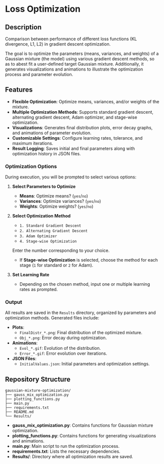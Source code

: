 # Loss Optimization

## Description
Comparison between performance of different loss functions (KL divergence, L1, L2) in gradient descent optimization.

The goal is to optimize the parameters (means, variances, and weights) of a Gaussian mixture (the model) using various gradient descent methods, so as to abest fit a user-defined target Gaussian mixture. Additionally, it generates visualizations and animations to illustrate the optimization process and parameter evolution.

## Features

- **Flexible Optimization**: Optimize means, variances, and/or weights of the mixture.
- **Multiple Optimization Methods**: Supports standard gradient descent, alternating gradient descent, Adam optimizer, and stage-wise optimization.
- **Visualizations**: Generates final distribution plots, error decay graphs, and animations of parameter evolution.
- **Customizable Settings**: Configure learning rates, tolerance, and maximum iterations.
- **Result Logging**: Saves initial and final parameters along with optimization history in JSON files.

### Optimization Options

During execution, you will be prompted to select various options:

1. **Select Parameters to Optimize**

    - **Means**: Optimize means? (`yes`/`no`)
    - **Variances**: Optimize variances? (`yes`/`no`)
    - **Weights**: Optimize weights? (`yes`/`no`)

2. **Select Optimization Method**

    - `1. Standard Gradient Descent`
    - `2. Alternating Gradient Descent`
    - `3. Adam Optimizer`
    - `4. Stage-wise Optimization`

    Enter the number corresponding to your choice.

    - If **Stage-wise Optimization** is selected, choose the method for each stage (`1` for standard or `2` for Adam).

3. **Set Learning Rate**

    - Depending on the chosen method, input one or multiple learning rates as prompted.

### Output

All results are saved in the `Results` directory, organized by parameters and optimization methods. Generated files include:

- **Plots**:
  - `FinalDistr_*.png`: Final distribution of the optimized mixture.
  - `Obj_*.png`: Error decay during optimization.
- **Animations**:
  - `Evol_*.gif`: Evolution of the distribution.
  - `Error_*.gif`: Error evolution over iterations.
- **JSON Files**:
  - `InitialValues.json`: Initial parameters and optimization settings.

## Repository Structure

```
gaussian-mixture-optimization/
├── gauss_mix_optimization.py
├── plotting_functions.py
├── main.py
├── requirements.txt
├── README.md
└── Results/
```

- **gauss_mix_optimization.py**: Contains functions for Gaussian mixture optimization.
- **plotting_functions.py**: Contains functions for generating visualizations and animations.
- **main.py**: Main script to run the optimization process.
- **requirements.txt**: Lists the necessary dependencies.
- **Results/**: Directory where all optimization results are saved.
